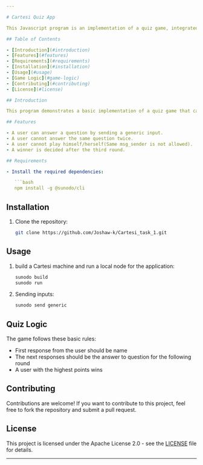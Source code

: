 ```yaml
---

# Cartesi Quiz App

This Javascript program is an implementation of a quiz game, integrated with cartesi rollup.

## Table of Contents

- [Introduction](#introduction)
- [Features](#features)
- [Requirements](#requirements)
- [Installation](#installation)
- [Usage](#usage)
- [Game Logic](#game-logic)
- [Contributing](#contributing)
- [License](#license)

## Introduction

This program demonstrates a basic implementation of a quiz game that can only be played by two users. Users interacts with the cartesi rollup to handle game states, using the given rollup mechanism.

## Features

- A user can answer a question by sending a generic input.
- A user cannot answer the same question twice.
- A user cannot play himself/herself(Same msg_sender is not allowed).
- A winner is decided after the third round.

## Requirements

- Install the required dependencies:

   ```bash
   npm install -g @sunodo/cli
   ```

## Installation

1. Clone the repository:

   ```bash
   git clone https://github.com/Joshaw-k/Cartesi_task_1.git
   ```



## Usage

1. build a Cartesi machine and run a local node for the application:

   ```bash
   sunodo build
   sunodo run
   ```

2. Sending inputs:
     ```bash
   sunodo send generic
   ```

   

## Quiz Logic

The game follows these basic rules:

- First response from the user should be name
- The next responses should be the answer to question for the following round
- A user with the highest points wins


## Contributing

Contributions are welcome! If you want to contribute to this project, feel free to fork the repository and submit a pull request.

## License

This project is licensed under the Apache License 2.0 - see the [LICENSE](LICENSE) file for details.

---
```

